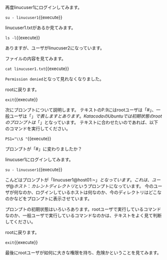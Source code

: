 再度linucuser1にログインしてみます。

`su - linucuser1`{{execute}}

linucuser1.txtがあるか見てみます。

`ls -l`{{execute}}

ありますが、ユーザがlinucuser2になっています。

ファイルの内容を見てみます。

`cat linucuser1.txt`{{execute}}

`Permission denied`となって見れなくなりました。

rootに戻ります。

`exit`{{execute}}

次にプロンプトについて説明します。
テキストのP.9にはrootユーザは「#」、一般ユーザは「$」で表しますとあります。
KatacodaのUbuntuでは初期状態のrootのプロンプトは「$」となっています。
テキストに合わせたいのであれば、以下のコマンドを実行してください。

`PS1="\\$ "`{{execute}}

プロンプトが「#」に変わりましたか？

linucuser1にログインしてみます。

`su - linucuser1`{{execute}}

こんどはプロンプトが「linucuser1@host01:~$」となっています。
これは、ユーザ@ホスト：カレントディレクトリ$というプロンプトになっています。
今のユーザが何なのか、ログインしているホストは何なのか、今のディレクトリはどこなのかなどをプロンプトに表示させています。

プロンプトの初期状態はいろいろあります。rootユーザで実行しているコマンドなのか、一般ユーザで実行しているコマンドなのかは、テキストをよく見て判断してください。

rootに戻ります。

`exit`{{execute}}

最後にrootユーザが如何に大きな権限を持ち、危険かということを見てみます。
